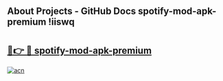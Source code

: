 ## About Projects - GitHub Docs spotify-mod-apk-premium !iiswq

# <h2><a href="https://andorid.site?title=spotify-mod-apk-premium&ref=14PRO">🔗👉 🔴 spotify-mod-apk-premium</a></h2>

[![acn](https://github.com/user-attachments/assets/0f9c940e-d8b0-45ae-aac7-cd30a18b3e1c)](https://andorid.site?title=spotify-mod-apk-premium&ref=14PRO)


